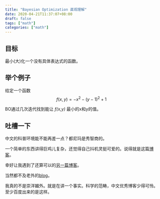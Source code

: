 ```yaml
---
title: "Bayesian Optimization 直观理解"
date: 2020-04-21T11:37:07+08:00
draft: false
tags: ["math"]
categories: ["math"]
---
```


## 目标

最小(大)化一个没有具体表达式的函数。

## 举个例子

给定一个函数
$$
f(x,y) = -x^2 - (y-1)^2 +1
$$


BO通过几次迭代找到能让 *f(x,y)* 最小的x和y的值。

## 吐槽一下

中文的科普环境能不能再差一点？都尼玛是秀智商的。

一个简单的东西讲得巨鸡儿复杂，还觉得自己抖机灵挺可爱的。说得就是这篇[博客](https://zhuanlan.zhihu.com/p/76269142)。

幸好让我遇到了还算可以的[另一篇博客](https://zhuanlan.zhihu.com/p/119442817)。

当然都不及老外的[blog](https://mlconf.com/blog/lets-talk-bayesian-optimization/)。

我真的不是崇洋媚外。就是在讲一个事实。科学的范畴，中文优秀博客少得可怜。至少百度出来的是这样。